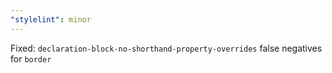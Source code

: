```yaml
---
"stylelint": minor
---
```


Fixed: `declaration-block-no-shorthand-property-overrides` false negatives for `border`
